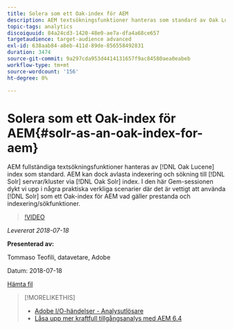 ```yaml
---
title: Solera som ett Oak-index för AEM
description: AEM textsökningsfunktioner hanteras som standard av Oak Lucene-index. AEM kan dock avlasta indexering och sökning till Solr-servrar/kluster via Oak Solr-index. I den här Gem-sessionen fördjupar vi oss i några praktiska verkliga scenarier där Solr är ett Oak-index för AEM när det gäller prestanda och indexering/sökfunktioner.
topic-tags: analytics
discoiquuid: 84a24cd3-1420-48e0-ae7a-dfa4a68ce657
targetaudience: target-audience advanced
exl-id: 638aab84-a8eb-411d-89de-856558492831
duration: 3474
source-git-commit: 9a297cda953d4414131657f9ac84580aea0eabeb
workflow-type: tm+mt
source-wordcount: '156'
ht-degree: 0%

---
```


# Solera som ett Oak-index för AEM{#solr-as-an-oak-index-for-aem}

AEM fullständiga textsökningsfunktioner hanteras av [!DNL Oak Lucene] index som standard. AEM kan dock avlasta indexering och sökning till [!DNL Solr] servrar/kluster via [!DNL Oak Solr] index. I den här Gem-sessionen dykt vi upp i några praktiska verkliga scenarier där det är vettigt att använda [!DNL Solr] som ett Oak-index för AEM vad gäller prestanda och indexering/sökfunktioner.

>[!VIDEO](https://video.tv.adobe.com/v/23023/?quality=9)

*Levererat 2018-07-18*

**Presenterad av:**

Tommaso Teofili, datavetare, Adobe

Datum: 2018-07-18

[Hämta fil](assets/aem-gems-solr-oakaem-071818.pdf)

<!--
[Get back to the Overview](https://helpx.adobe.com/se/experience-manager/kt/eseminars/gems/aem-index.html)
-->

>[!MORELIKETHIS]
>
>* [Adobe I/O-händelser - Analysutlösare](aem-analytics-triggers.md)
>* [Låsa upp mer kraftfull tillgångsanalys med AEM 6.4](https://helpx.adobe.com/experience-manager/kt/eseminars/experience-insider/exp-asset-analytics-64.html)

<!-- wrong link, needs to be replaced. removed for now:
>* [Getting the most out of digital interactions with AEM and Analytics](https://helpx.adobe.com/experience-manager/kt/eseminars/ask-the-expert/aem-getting-the-most-out-of-digital-interactions-with-aem-and-analytics.html) 
-->
